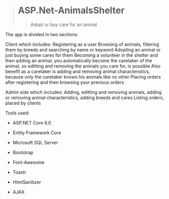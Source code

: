 > # ASP.Net-AnimalsShelter
>> Adopt or buy care for an animal


The app is divided in two sections:

Client which includes:
Registering as a user
Browsing of animals, filtering them by breeds and searching by name or keyword
Adopting an animal or just buying some cares for them
Becoming a volunteer in the shelter and then adding an animal, you automatically become the caretaker of the animal, so editting and removing the animals you care for, is possible
Also benefit as a caretaker is adding and removing animal characteristics, because only the caretaker knows his animals like no other
Placing orders after registering and then browsing your previous orders

Admin side which includes:
Adding, editting and removing animals, adding or removing animal characteristics, adding breeds and cares
Listing orders, placed by clients

Tools used:

* ASP.NET Core 6.0

* Entity Framework Core

* Microsoft SQL Server

* Bootstrap

* Font-Awesome

* Toastr

* HtmlSanitizer

* AJAX

